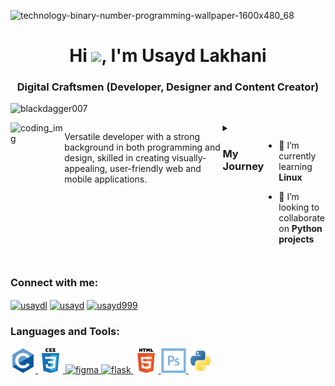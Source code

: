 

![technology-binary-number-programming-wallpaper-1600x480_68](https://user-images.githubusercontent.com/88621342/202923774-e8529a32-8047-4fad-98e0-71b550230481.jpg)
<h1 align="center">Hi <img src="https://media.giphy.com/media/hvRJCLFzcasrR4ia7z/giphy.gif" width="25px">, I'm Usayd Lakhani</h1>
<h3 align="center">Digital Craftsmen (Developer, Designer and Content Creator)</h3>


 <p align="left"> <img src="https://komarev.com/ghpvc/?username=blackdagger007&label=Profile%20views&color=0e75b6&style=flat" alt="blackdagger007" /> </p>
 
<div style="display:flex">
  <img align="right" alt="coding_img" width="360" src="https://media2.giphy.com/media/qgQUggAC3Pfv687qPC/giphy.gif">
  </p>

Versatile developer with a strong background in both programming and design, skilled in creating visually-appealing, user-friendly web and mobile applications.
<details>
<summary><h3>My Journey</h3></summary>
About
I have been passionate about IT and computers since the age of 7, and over the years, this passion has only continued to grow.
 
In 2020, I developed an interest in Graphic design and later Interface design, and I have since worked on a variety of solo and collaborative projects in these fields. However, my interests have recently shifted toward programming and computer science, and I am eager to excel in these areas and become a better programmer. In the future, I hope to start my own startup and make a meaningful impact in the world of technology.
I’m always looking for the chance to explore new venues and learn something new that I can apply to my work. Explore my portfolio, and feel free to get in touch with any questions
</details>


- 🌱 I’m currently learning **Linux**

- 👯 I’m looking to collaborate on **Python projects**




</div>

<h3 align="left">Connect with me:</h3>
<p align="left">
<a href="https://linkedin.com/in/usaydl" target="blank"><img align="center" src="https://raw.githubusercontent.com/rahuldkjain/github-profile-readme-generator/master/src/images/icons/Social/linked-in-alt.svg" alt="usaydl" height="30" width="40" /></a>
<a href="https://www.behance.net/usayd" target="blank"><img align="center" src="https://raw.githubusercontent.com/rahuldkjain/github-profile-readme-generator/master/src/images/icons/Social/behance.svg" alt="usayd" height="30" width="40" /></a>
<a href="https://www.youtube.com/@usaydswrld" target="blank"><img align="center" src="https://raw.githubusercontent.com/rahuldkjain/github-profile-readme-generator/master/src/images/icons/Social/youtube.svg" alt="usayd999" height="30" width="40" /></a>
</p>


<h3 align="left">Languages and Tools:</h3>
<p align="left"> <a href="https://www.cprogramming.com/" target="_blank" rel="noreferrer"> <img src="https://raw.githubusercontent.com/devicons/devicon/master/icons/c/c-original.svg" alt="c" width="40" height="40"/> </a> <a href="https://www.w3schools.com/css/" target="_blank" rel="noreferrer"> <img src="https://raw.githubusercontent.com/devicons/devicon/master/icons/css3/css3-original-wordmark.svg" alt="css3" width="40" height="40"/> </a> <a href="https://www.figma.com/" target="_blank" rel="noreferrer"> <img src="https://www.vectorlogo.zone/logos/figma/figma-icon.svg" alt="figma" width="40" height="40"/> </a> <a href="https://flask.palletsprojects.com/" target="_blank" rel="noreferrer"> <img src="https://www.vectorlogo.zone/logos/pocoo_flask/pocoo_flask-icon.svg" alt="flask" width="40" height="40"/> </a> <a href="https://www.w3.org/html/" target="_blank" rel="noreferrer"> <img src="https://raw.githubusercontent.com/devicons/devicon/master/icons/html5/html5-original-wordmark.svg" alt="html5" width="40" height="40"/> </a> <a href="https://www.photoshop.com/en" target="_blank" rel="noreferrer"> <img src="https://raw.githubusercontent.com/devicons/devicon/master/icons/photoshop/photoshop-line.svg" alt="photoshop" width="40" height="40"/> </a> <a href="https://www.python.org" target="_blank" rel="noreferrer"> <img src="https://raw.githubusercontent.com/devicons/devicon/master/icons/python/python-original.svg" alt="python" width="40" height="40"/> </a> </p>

